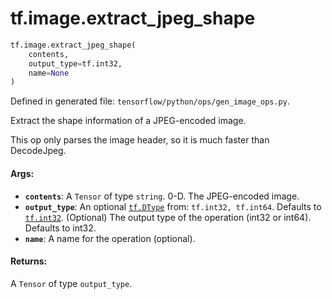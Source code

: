 <div itemscope itemtype="http://developers.google.com/ReferenceObject">
<meta itemprop="name" content="tf.image.extract_jpeg_shape" />
<meta itemprop="path" content="Stable" />
</div>

# tf.image.extract_jpeg_shape

``` python
tf.image.extract_jpeg_shape(
    contents,
    output_type=tf.int32,
    name=None
)
```



Defined in generated file: `tensorflow/python/ops/gen_image_ops.py`.

Extract the shape information of a JPEG-encoded image.

This op only parses the image header, so it is much faster than DecodeJpeg.

#### Args:

* <b>`contents`</b>: A `Tensor` of type `string`. 0-D. The JPEG-encoded image.
* <b>`output_type`</b>: An optional <a href="../../tf/dtypes/DType.md"><code>tf.DType</code></a> from: `tf.int32, tf.int64`. Defaults to <a href="../../tf.md#int32"><code>tf.int32</code></a>.
    (Optional) The output type of the operation (int32 or int64).
    Defaults to int32.
* <b>`name`</b>: A name for the operation (optional).


#### Returns:

A `Tensor` of type `output_type`.